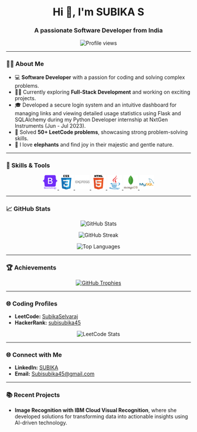 <h1 align="center">Hi 👋, I'm SUBIKA S</h1>
<h3 align="center">A passionate Software Developer from India</h3>

<p align="center">
  <img src="https://komarev.com/ghpvc/?username=S-SUBIKA&label=Profile%20views&color=dc143c&style=flat" alt="Profile views" />
</p>

<hr>

<h3>👨‍💻 About Me</h3>
<ul>
  <li>💻 <strong>Software Developer</strong> with a passion for coding and solving complex problems.</li>
  <li>🧑‍💼 Currently exploring <strong>Full-Stack Development</strong> and working on exciting projects.</li>
  <li>🎓 Developed a secure login system and an intuitive dashboard for managing links and viewing detailed usage statistics using Flask and SQLAlchemy during my Python Developer internship at NxtGen Instruments (Jun - Jul 2023).</li>
  <li>🚀 Solved <strong>50+ LeetCode problems</strong>, showcasing strong problem-solving skills.</li>
  <li>🐘 I love <strong>elephants</strong> and find joy in their majestic and gentle nature.</li>
</ul>

<hr>

<h3>🚀 Skills & Tools</h3>
<p align="center">
  <a href="https://getbootstrap.com" target="_blank" rel="noreferrer">
    <img src="https://raw.githubusercontent.com/devicons/devicon/master/icons/bootstrap/bootstrap-plain-wordmark.svg" alt="Bootstrap" width="40" height="40"/>
  </a>
  <a href="https://www.w3schools.com/css/" target="_blank" rel="noreferrer">
    <img src="https://raw.githubusercontent.com/devicons/devicon/master/icons/css3/css3-original-wordmark.svg" alt="CSS3" width="40" height="40"/>
  </a>
  <a href="https://expressjs.com" target="_blank" rel="noreferrer">
    <img src="https://raw.githubusercontent.com/devicons/devicon/master/icons/express/express-original-wordmark.svg" alt="Express" width="40" height="40"/>
  </a>
  <a href="https://www.w3.org/html/" target="_blank" rel="noreferrer">
    <img src="https://raw.githubusercontent.com/devicons/devicon/master/icons/html5/html5-original-wordmark.svg" alt="HTML5" width="40" height="40"/>
  </a>
  <a href="https://www.java.com" target="_blank" rel="noreferrer">
    <img src="https://raw.githubusercontent.com/devicons/devicon/master/icons/java/java-original.svg" alt="Java" width="40" height="40"/>
  </a>
  <a href="https://www.mongodb.com/" target="_blank" rel="noreferrer">
    <img src="https://raw.githubusercontent.com/devicons/devicon/master/icons/mongodb/mongodb-original-wordmark.svg" alt="MongoDB" width="40" height="40"/>
  </a>
  <a href="https://www.mysql.com/" target="_blank" rel="noreferrer">
    <img src="https://raw.githubusercontent.com/devicons/devicon/master/icons/mysql/mysql-original-wordmark.svg" alt="MySQL" width="40" height="40"/>
  </a>
  
</p>

<hr>

<h3>📈 GitHub Stats</h3>
<p align="center">
  <img src="https://github-readme-stats.vercel.app/api?username=subikaselvaraj&show_icons=true&theme=radical" alt="GitHub Stats" />
</p>
<p align="center">
  <img src="https://github-readme-streak-stats.herokuapp.com/?user=subikaselvaraj&theme=radical" alt="GitHub Streak" />
</p>
<p align="center">
  <img src="https://github-readme-stats.vercel.app/api/top-langs?username=subikaselvaraj&show_icons=true&locale=en&layout=compact&theme=radical" alt="Top Languages" />
</p>

<hr>

<h3>🏆 Achievements</h3>
<p align="center">
  <a href="https://github.com/ryo-ma/github-profile-trophy">
    <img src="https://github-profile-trophy.vercel.app/?username=subikaselvaraj&theme=radical&row=1&column=6" alt="GitHub Trophies" />
  </a>
</p>

<hr>

<h3>🌐 Coding Profiles</h3>
<ul>
  <li><strong>LeetCode:</strong> <a href="https://leetcode.com/u/SubikaSelvaraj/">SubikaSelvaraj</a></li>
  <li><strong>HackerRank:</strong> <a href="https://www.hackerrank.com/profile/subisubika45">subisubika45</a></li>
</ul>

<p align="center">
  <img src="https://leetcard.jacoblin.cool/SubikaSelvaraj/?theme=dark&font=Goldman&ext=activity" alt="LeetCode Stats" />
</p>

<hr>

<h3>🌐 Connect with Me</h3>
<ul>
  <li><strong>LinkedIn:</strong> <a href="https://www.linkedin.com/in/subikaselvaraj/">SUBIKA</a></li>
  <li><strong>Email:</strong> <a href="mailto:Subisubika45@gmail.com">Subisubika45@gmail.com</a></li>
</ul>

<hr>

<h3>📚 Recent Projects</h3>
<ul>
  <li><strong>Image Recognition with IBM Cloud Visual Recognition</strong>, where she developed solutions for transforming data into actionable insights using AI-driven technology.</li>
</ul>
